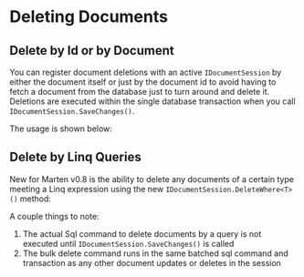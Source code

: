 # Deleting Documents

## Delete by Id or by Document

You can register document deletions with an active `IDocumentSession` by either the document itself or just by the document id to avoid having to fetch
a document from the database just to turn around and delete it. Deletions are executed within the single database transaction when you call
`IDocumentSession.SaveChanges()`.

The usage is shown below:

<!-- snippet: sample_deletes -->
<!-- endSnippet -->


## Delete by Linq Queries

New for Marten v0.8 is the ability to delete any documents of a certain type meeting a Linq expression using the new `IDocumentSession.DeleteWhere<T>()` method:

<!-- snippet: sample_DeleteWhere -->
<!-- endSnippet -->

A couple things to note:

1. The actual Sql command to delete documents by a query is not executed until `IDocumentSession.SaveChanges()` is called
1. The bulk delete command runs in the same batched sql command and transaction as any other document updates or deletes
   in the session
